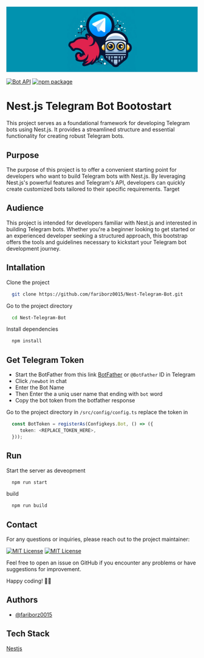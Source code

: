 
 

<p align="center">
  <a href="https://github.com/fariborz0015/Nest-Telegram-Bot" target="blank"><img src="https://github.com/fariborz0015/Nest-Telegram-Bot/blob/master/public/cover.png?raw=true"  alt="Nest Logo" /></a>
</p>

[![Bot API](https://img.shields.io/badge/Bot%20API-v.7.1-00aced.svg?style=flat-square&logo=telegram)](https://core.telegram.org/bots/api)
[![npm package](https://img.shields.io/npm/v/node-telegram-bot-api?logo=npm&style=flat-square)](https://www.npmjs.org/package/node-telegram-bot-api)
 

# Nest.js Telegram Bot Bootostart

This project serves as a foundational framework for developing Telegram bots using Nest.js. It provides a streamlined structure and essential functionality for creating robust Telegram bots.

## Purpose
The purpose of this project is to offer a convenient starting point for developers who want to build Telegram bots with Nest.js. By leveraging Nest.js's powerful features and Telegram's API, developers can quickly create customized bots tailored to their specific requirements.
Target 

## Audience
This project is intended for developers familiar with Nest.js and interested in building Telegram bots. Whether you're a beginner looking to get started or an experienced developer seeking a structured approach, this bootstrap offers the tools and guidelines necessary to kickstart your Telegram bot development journey.











 

## Intallation  

Clone the project

```bash
  git clone https://github.com/fariborz0015/Nest-Telegram-Bot.git
```

Go to the project directory

```bash
  cd Nest-Telegram-Bot
```

Install dependencies

```bash
  npm install
```
## Get Telegram Token  


 - Start the BotFather from this link  [BotFather](https://t.me/BotFather) or `@BotFather` ID in Telegram 
 - Click `/newbot` in chat 
 - Enter the Bot Name 
 - Then Enter the a uniq user name that ending with `bot` word 
 - Copy the bot token from the botfather response 


Go to the project directory in `/src/config/config.ts`
replace the token in 

```ts
  const BotToken = registerAs(Configkeys.Bot, () => ({
     token: <REPLACE_TOKEN_HERE>,
  }));

```
## Run 

Start the server as deveopment 

```bash
  npm run start
```
build 

```bash
  npm run build
```


## Contact
For any questions or inquiries, please reach out to the project maintainer:

 [![MIT License](https://img.shields.io/badge/Gmail-D14836?style=for-the-badge&logo=gmail&logoColor=white)](mailto:Fariborz0015@gmail.com)
 [![MIT License](https://img.shields.io/badge/Telegram-2CA5E0?style=for-the-badge&logo=telegram&logoColor=white)](https://t.me/fariborzjs)



Feel free to open an issue on GitHub if you encounter any problems or have suggestions for improvement.

Happy coding! 👨‍💻
## Authors

- [@fariborz0015](https://www.github.com/fariborz0015)


## Tech Stack

[Nestjs](https://camo.githubusercontent.com/185fa4a995c155fffefe5b0db04f484ec69a80f7a72a89819e5f8d3be153601c/68747470733a2f2f696d672e736869656c64732e696f2f6e706d2f762f406e6573746a732f636f72652e737667)


